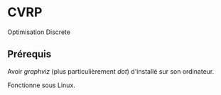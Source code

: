 # CVRP
Optimisation Discrete

## Prérequis

Avoir *graphviz* (plus particulièrement *dot*) d'installé sur son ordinateur.

Fonctionne sous Linux.
